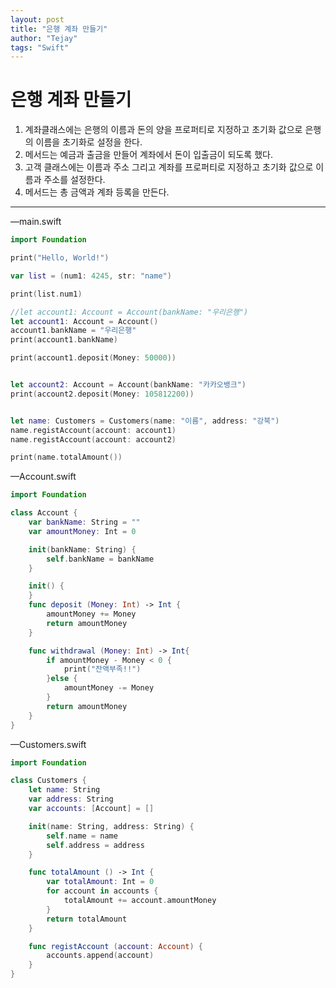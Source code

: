```yaml
---
layout: post
title: "은행 계좌 만들기"
author: "Tejay"
tags: "Swift"
---
```


# 은행 계좌 만들기

1. 계좌클래스에는 은행의 이름과 돈의 양을 프로퍼티로 지정하고 초기화 값으로 은행의 이름을 초기화로 설정을 한다.
2. 메서드는 예금과 출금을 만들어 계좌에서 돈이 입출금이 되도록 했다.
3. 고객 클래스에는 이름과 주소 그리고 계좌를 프로퍼티로 지정하고 초기화 값으로 이름과 주소를 설정한다.
4. 메서드는 총 금액과 계좌 등록을 만든다.

** **

—main.swift

```swift
import Foundation

print("Hello, World!")

var list = (num1: 4245, str: "name")

print(list.num1)

//let account1: Account = Account(bankName: "우리은행")
let account1: Account = Account()
account1.bankName = "우리은행"
print(account1.bankName)

print(account1.deposit(Money: 50000))


let account2: Account = Account(bankName: "카카오뱅크")
print(account2.deposit(Money: 105812200))


let name: Customers = Customers(name: "이름", address: "강북")
name.registAccount(account: account1)
name.registAccount(account: account2)

print(name.totalAmount())
```

—Account.swift

```swift
import Foundation

class Account {
    var bankName: String = ""
    var amountMoney: Int = 0

    init(bankName: String) {
        self.bankName = bankName
    }

    init() {
    }
    func deposit (Money: Int) -> Int {
        amountMoney += Money
        return amountMoney
    }

    func withdrawal (Money: Int) -> Int{
        if amountMoney - Money < 0 {
            print("잔액부족!!")
        }else {
            amountMoney -= Money
        }
        return amountMoney
    }
}
```

—Customers.swift

```swift
import Foundation

class Customers {
    let name: String
    var address: String
    var accounts: [Account] = []

    init(name: String, address: String) {
        self.name = name
        self.address = address
    }

    func totalAmount () -> Int {
        var totalAmount: Int = 0
        for account in accounts {
            totalAmount += account.amountMoney
        }
        return totalAmount
    }

    func registAccount (account: Account) {
        accounts.append(account)
    }
}
```
